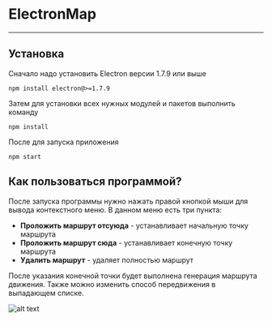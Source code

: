 # ElectronMap

***

## Установка

Сначало надо установить Electron версии 1.7.9 или выше

`npm install electron@>=1.7.9`

Затем для установки всех нужных модулей и пакетов выполнить команду 

`npm install`

После для запуска приложения 

`npm start`

## Как пользоваться программой?

После запуска программы нужно нажать правой кнопкой мыши для вывода контекстного меню.
В данном меню есть три пункта:
*  **Проложить маршрут отсуюда** - устанавливает начальную точку маршрута
*  **Проложить маршрут сюда** - устанавливает конечную точку маршрута
*  **Удалить маршрут** - удаляет полностью маршрут

После указания конечной точки будет выполнена генерация маршрута движения. Также можно изменить способ передвижения в выпадающем списке.

![alt text](https://github.com/AAleksandria/ElectronMaps/blob/master/particles/img.gif "Работа программы")
